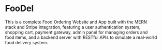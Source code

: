 # FooDel
This is a complete Food Ordering Website and App built with the MERN stack and Stripe integration, featuring a user authentication system, shopping cart, payment gateway, admin panel for managing orders and food items, and a backend server with RESTful APIs to simulate a real-world food delivery system.
